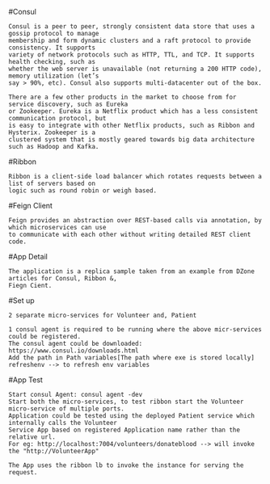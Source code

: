 #Consul
	
	Consul is a peer to peer, strongly consistent data store that uses a gossip protocol to manage
	membership and form dynamic clusters and a raft protocol to provide consistency. It supports 
	variety of network protocols such as HTTP, TTL, and TCP. It supports health checking, such as
	whether the web server is unavailable (not returning a 200 HTTP code), memory utilization (let’s
	say > 90%, etc). Consul also supports multi-datacenter out of the box.
	
	There are a few other products in the market to choose from for service discovery, such as Eureka
	or Zookeeper. Eureka is a Netflix product which has a less consistent communication protocol, but
	is easy to integrate with other Netflix products, such as Ribbon and Hysterix. Zookeeper is a
	clustered system that is mostly geared towards big data architecture such as Hadoop and Kafka.
	
#Ribbon
	
	Ribbon is a client-side load balancer which rotates requests between a list of servers based on
	logic such as round robin or weigh based. 

#Feign Client
	
	Feign provides an abstraction over REST-based calls via annotation, by which microservices can use 
	to communicate with each other without writing detailed REST client code.

#App Detail
	
	The application is a replica sample taken from an example from DZone articles for Consul, Ribbon &,
	Fiegn Cient.
	
#Set up
	
	2 separate micro-services for Volunteer and, Patient
	
	1 consul agent is required to be running where the above micr-services could be registered.
	The consul agent could be downloaded: https://www.consul.io/downloads.html
	Add the path in Path variables[The path where exe is stored locally]
	refreshenv --> to refresh env variables

#App Test
	
	Start consul Agent: consul agent -dev
	Start both the micro-services, to test ribbon start the Volunteer micro-service of multiple ports.
	Application could be tested using the deployed Patient service which internally calls the Volunteer
	Service App based on registered Application name rather than the relative url.
	For eg: http://localhost:7004/volunteers/donateblood --> will invoke the "http://VolunteerApp"
	
	The App uses the ribbon lb to invoke the instance for serving the request.
	
  	
